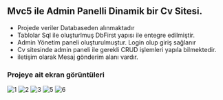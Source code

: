 
## Mvc5 ile Admin Panelli Dinamik bir Cv Sitesi.

- Projede veriler Databaseden alınmaktadır
- Tablolar Sql ile oluşturlmuş DbFirst yapısı ile entegre edilmiştir.
- Admin Yönetim paneli oluşturulmuştur. Login olup giriş sağlanır
- Cv sitesinde admin paneli ile gerekli CRUD işlemleri yapıla bilmektedir.
- iletişim olarak Mesaj gönderim alanı vardır.

### Projeye ait ekran görüntüleri


![1](https://user-images.githubusercontent.com/79447748/210666873-1fa83f74-5a64-493f-a6a0-a84075ee936c.png)
![2](https://user-images.githubusercontent.com/79447748/210666909-132e07fd-8e04-412d-acd8-867292e4fdfb.png)
![3](https://user-images.githubusercontent.com/79447748/210666913-2d7ee3b2-50cd-4d60-a6cc-b621d171fbda.png)
![5](https://user-images.githubusercontent.com/79447748/210666921-2d824227-925f-4acf-891b-e7509f68c848.png)
![6](https://user-images.githubusercontent.com/79447748/210666930-54077660-3990-47f4-99a1-eb4f0f1ef931.png)
